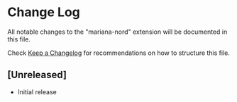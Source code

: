 # Change Log
All notable changes to the "mariana-nord" extension will be documented in this file.

Check [Keep a Changelog](http://keepachangelog.com/) for recommendations on how to structure this file.

## [Unreleased]
- Initial release
